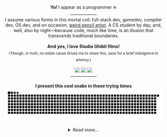 <div align="center">
<!--     <br>
        <img src='https://user-images.githubusercontent.com/70792552/171557595-f99e891e-374e-4a19-9452-49f878fe933a.gif' height='90px'>
        <br> -->
    <b>Yo!</b>
    I appear as a programmer ☕<br>
    ——————<br>
    I assume various forms in this mortal coil: full-stack dev, gamedev, compiler dev, OS dev, and on occasion, <a href=https://www.instagram.com/billyeatcookies>weird pencil artist</a>. A CS student by day, and, well, also by night—because code, much like time, is an illusion that transcends traditional boundaries.<br><br>
    <b>And yes, I love Studio Ghibli films!</b><br>
    <sub>(Though, in truth, no noble cause drives me to share this, save for a brief indulgence in whimsy.)</sub>
    <br><br>
    <a href="https://billyeatcookies.itch.io"><img src="https://img.shields.io/badge/Itch%20-000000.svg?&style=for-the-badge&logo=itchdotio&logoColor=FA5C5C"></a>
    <a href="https://medium.com/@tom_lin"><img src="https://img.shields.io/badge/Medium-ffffff.svg?style=for-the-badge&logo=medium&logoColor=black"></a>
    <a href="https://open.spotify.com/user/8sqr1p3xjg3hxh7kzl94vfwdz"><img src="https://img.shields.io/badge/Spotify-000000.svg?style=for-the-badge&logo=spotify&logoColor=1ED760"></a><br>
    ——————<br>
    <p align="center">
        <b>I present this cool snake in these trying times</b>
      <img align="center" src="https://github.com/tomlin7/tomlin7/blob/output/github-contribution-grid-snake-billy.svg" alt="twitter/tomlin7" /><br>
    </p>
</p>
<details align="center">
<summary><i>Read more...</i></summary>
    <p><br>
    <img alt="Python" src="https://img.shields.io/badge/Python-d92959.svg?style=for-the-badge&logo=python&logoColor=white"/>
    <img alt="Rust" src="https://img.shields.io/badge/Rust-414574.svg?style=for-the-badge&logo=rust&logoColor=white"/>
    <img alt="Go" src="https://img.shields.io/badge/Go-d92959.svg?style=for-the-badge&logo=go&logoColor=white"/>
    <img alt="Dart" src="https://img.shields.io/badge/Dart-414574.svg?style=for-the-badge&logo=dart&logoColor=white"/>
    <img alt="TypeScript" src="https://img.shields.io/badge/TypeScript-d92959.svg?style=for-the-badge&logo=typescript&logoColor=white"/><br>
    <img alt="Flutter" src="https://img.shields.io/badge/Flutter-115694.svg?style=for-the-badge&logo=flutter&logoColor=5dc0ee"/>
    <img alt="Next" src="https://img.shields.io/badge/Next-000000.svg?style=for-the-badge&logo=nextdotjs&logoColor=white"/>
    <img alt="Django" src="https://img.shields.io/badge/Django-163528.svg?style=for-the-badge&logo=django&logoColor=white"/>
    <img alt="Unity" src="https://img.shields.io/badge/Unity-000000.svg?style=for-the-badge&logo=unity&logoColor=white"/>
    <img alt="React" src="https://img.shields.io/badge/React-000000.svg?style=for-the-badge&logo=react&logoColor=3178C6"/>
    <img alt="Mongo" src="https://img.shields.io/badge/Mongo-031e2b.svg?style=for-the-badge&logo=mongodb&logoColor=40ed6e"/>
    <img alt="Postgres" src="https://img.shields.io/badge/Postgres-36658b.svg?style=for-the-badge&logo=postgresql&logoColor=white"/>
    <br>
    </p>
    <p align="center">
        <img alt="Top Language" src="https://github-readme-stats.vercel.app/api?username=tomlin7&show_icons=true&hide_border=true&bg_color=000000&text_color=ffffff&title_color=ffffff&icon_color=e6de45&border_radius=0" height=180/>
        <img alt="GitHub Stats" src="https://github-readme-stats.vercel.app/api/top-langs/?username=tomlin7&layout=compact&show_icons=true&hide_border=true&bg_color=000000&text_color=ffffff&title_color=ffffff&icon_color=e6de45&border_radius=0" height=180/>
    </p>
</details>
